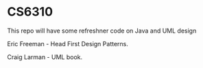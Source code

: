 # CS6310
This repo will have some refreshner code on Java and UML design

Eric Freeman - Head First Design Patterns.

Craig Larman - UML book.
